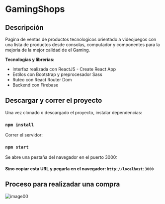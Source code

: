 # GamingShops



## Descripción

Pagina de ventas de productos tecnologicos orientado a videojuegos con una lista de productos desde consolas, computador y componentes para la mejoria de la mejor calidad de el Gaming.


**Tecnologías y librerías:** 

- Interfaz realizada con ReactJS - Create React App
- Estilos con Bootstrap y preprocesador Sass
- Ruteo con React Router Dom
- Backend con Firebase

## Descargar y correr el proyecto

Una vez clonado o descargado el proyecto, instalar dependencias:

### `npm install`

Correr el servidor:

### `npm start`

Se abre una pestaña del navegador en el puerto 3000:

#### Sino copiar esta URL y pegarla en el navegador: `http://localhost:3000`


## Proceso para realizadar una compra

![image00](https://i.ibb.co/HYF4qnm/20211121-220401.gif)

